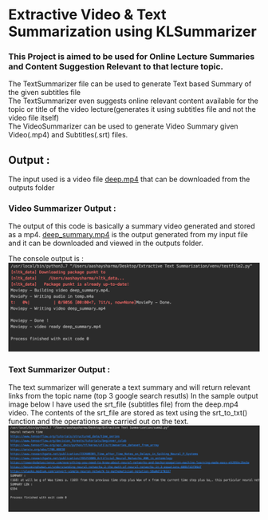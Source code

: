 # Extractive Video & Text Summarization using KLSummarizer
### This Project is aimed to be used for Online Lecture Summaries and Content Suggestion Relevant to that lecture topic.
The TextSummarizer file can be used to generate Text based Summary of the given subtitles file<br />
The TextSummarizer even suggests online relevant content available for the topic or title of the video lecture(generates it using subtitles file and not the video file itself)<br />
The VideoSummarizer can be used to generate Video Summary given Video(.mp4) and Subtitles(.srt) files.    

## Output : 
The input used is a video file [deep.mp4]() that can be downloaded from the outputs folder 

### Video Summarizer Output : 
The output of this code is basically a summary video generated and stored as a mp4. [deep_summary.mp4]() is the output generated from my input file and it can be downloaded and viewed in the outputs folder.

The console output is : 
![console output](https://github.com/aashay15/Extractive-Video-Text-Summarizer/blob/master/Outputs/Screenshot%202022-02-01%20at%2012.01.06%20PM.png)

### Text Summarizer Output : 
The text summarizer will generate a text summary and will return relevant links from the topic name (top 3 google search resutls)
In the sample output image below I have used the srt_file (subtitles file) from the deep.mp4 video. The contents of the srt_file are stored as text using the srt_to_txt() function and the operations are carried out on the text.
![text console output](https://github.com/aashay15/Extractive-Video-Text-Summarizer/blob/master/Outputs/Screenshot%202022-02-01%20at%2012.11.05%20PM.png)

